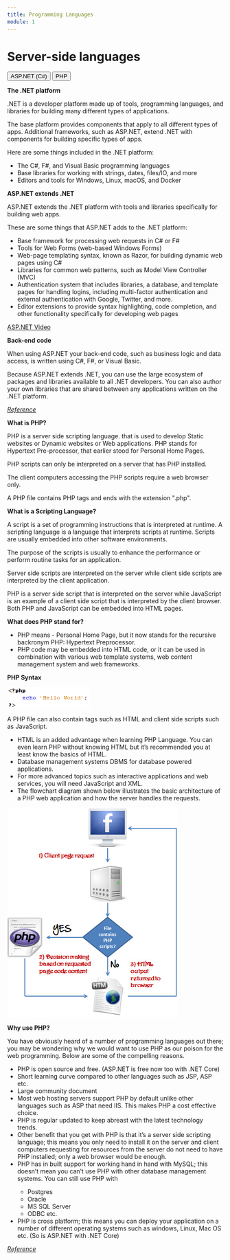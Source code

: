 ```yaml
---
title: Programming Languages
module: 1
---
```


# Server-side languages

<div class="tab">
  <button class="tablinks" onclick="openTab(event, 'C-sharp')">ASP.NET (C#)</button>
  <button class="tablinks" onclick="openTab(event, 'PHP')">PHP</button>
 </div>

<div id="C-sharp" class="tabcontent" style="display:block">
<p><b>The .NET platform</b></p>

<p>.NET is a developer platform made up of tools, programming languages, and libraries for building many different types of applications.</p>

<p>The base platform provides components that apply to all different types of apps. Additional frameworks, such as ASP.NET, extend .NET with components for building specific types of apps.</p>

<p>Here are some things included in the .NET platform:</p>
<ul>
<li>The C#, F#, and Visual Basic programming languages</li>
<li>Base libraries for working with strings, dates, files/IO, and more</li>
<li>Editors and tools for Windows, Linux, macOS, and Docker</li>
</ul>

<p><b>ASP.NET extends .NET</b></p>

<p>ASP.NET extends the .NET platform with tools and libraries specifically for building web apps.</p>

<p>These are some things that ASP.NET adds to the .NET platform:</p>
<ul>
<li>Base framework for processing web requests in C# or F#</li>
<li>Tools for Web Forms (web-based Windows Forms)</li>
<li>Web-page templating syntax, known as Razor, for building dynamic web pages using C#</li>
<li>Libraries for common web patterns, such as Model View Controller (MVC)</li>
<li>Authentication system that includes libraries, a database, and template pages for handling logins, including multi-factor authentication and external authentication with Google, Twitter, and more.</li>
<li>Editor extensions to provide syntax highlighting, code completion, and other functionality specifically for developing web pages</li>
</ul>

<p><a href="https://youtu.be/lE8NdaX97m0?list=PLdo4fOcmZ0oW8nviYduHq7bmKode-p8Wy" class="lity-youtube">ASP.NET Video</a></p>

<p><b>Back-end code</b></p>

<p>When using ASP.NET your back-end code, such as business logic and data access, is written using C#, F#, or Visual Basic.</p>

<p>Because ASP.NET extends .NET, you can use the large ecosystem of packages and libraries available to all .NET developers. You can also author your own libraries that are shared between any applications written on the .NET platform.</p>

<a href="https://dotnet.microsoft.com/learn/aspnet/what-is-aspnet" target="_new"><em>Reference</em></a>
</div>

<div id="PHP" class="tabcontent">

<p><b>What is PHP?</b></p>

<p>PHP is a server side scripting language. that is used to develop Static websites or Dynamic websites or Web applications. PHP stands for Hypertext Pre-processor, that earlier stood for Personal Home Pages.</p>

<p>PHP scripts can only be interpreted on a server that has PHP installed.</p>

<p>The client computers accessing the PHP scripts require a web browser only.</p>

<p>A PHP file contains PHP tags and ends with the extension ".php".</p>

<p><b>What is a Scripting Language?</b></p>

<p>A script is a set of programming instructions that is interpreted at runtime.
A scripting language is a language that interprets scripts at runtime. Scripts are usually embedded into other software environments.</p>

<p>The purpose of the scripts is usually to enhance the performance or perform routine tasks for an application.</p>

<p>Server side scripts are interpreted on the server while client side scripts are interpreted by the client application.</p>

<p>PHP is a server side script that is interpreted on the server while JavaScript is an example of a client side script that is interpreted by the client browser. Both PHP and JavaScript can be embedded into HTML pages.</p>

<p><b>What does PHP stand for?</b></p>
<ul>
<li>PHP means - Personal Home Page, but it now stands for the recursive backronym PHP: Hypertext Preprocessor.</li>
<li>PHP code may be embedded into HTML code, or it can be used in combination with various web template systems, web content management system and web frameworks.</li>
</ul>

<p><b>PHP Syntax</b></p>

<p><img src="../imgs/php_code.png" alt="php example" /></p>

<p>A PHP file can also contain tags such as HTML and client side scripts such as JavaScript.</p>

<ul>
<li>HTML is an added advantage when learning PHP Language. You can even learn PHP without knowing HTML but it’s recommended you at least know the basics of HTML.</li>
<li>Database management systems DBMS for database powered applications.</li>
<li>For more advanced topics such as interactive applications and web services, you will need JavaScript and XML.</li>
<li>The flowchart diagram shown below illustrates the basic architecture of a PHP web application and how the server handles the requests.</li>
</ul>

<p><img src="../imgs/php_app_flowchart.jpg" alt="php flowchart" /></p>

<p><b>Why use PHP?</b></p>

<p>You have obviously heard of a number of programming languages out there; you may be wondering why we would want to use PHP as our poison for the web programming. Below are some of the compelling reasons.</p>

<ul>
<li>PHP is open source and free. (ASP.NET is free now too with .NET Core)</li>
<li>Short learning curve compared to other languages such as JSP, ASP etc.</li>
<li>Large community document</li>
<li>Most web hosting servers support PHP by default unlike other languages such as ASP that need IIS. This makes PHP a cost effective choice.</li>
<li>PHP is regular updated to keep abreast with the latest technology trends.</li>
<li>Other benefit that you get with PHP is that it’s a server side scripting language; this means you only need to install it on the server and client computers requesting for resources from the server do not need to have PHP installed; only a web browser would be enough.</li>
<li>PHP has in built support for working hand in hand with MySQL; this doesn’t mean you can’t use PHP with other database management systems. You can still use PHP with</li>
<ul>
<li>Postgres</li>
<li>Oracle</li>
<li>MS SQL Server</li>
<li>ODBC etc.</li>
</ul>
<li>PHP is cross platform; this means you can deploy your application on a number of different operating systems such as windows, Linux, Mac OS etc. (So is ASP.NET with .NET Core)</li>
</ul>

<p><a href="https://www.guru99.com/what-is-php-first-php-program.html" target="_new"><em>Reference</em></a></p>

</div>
